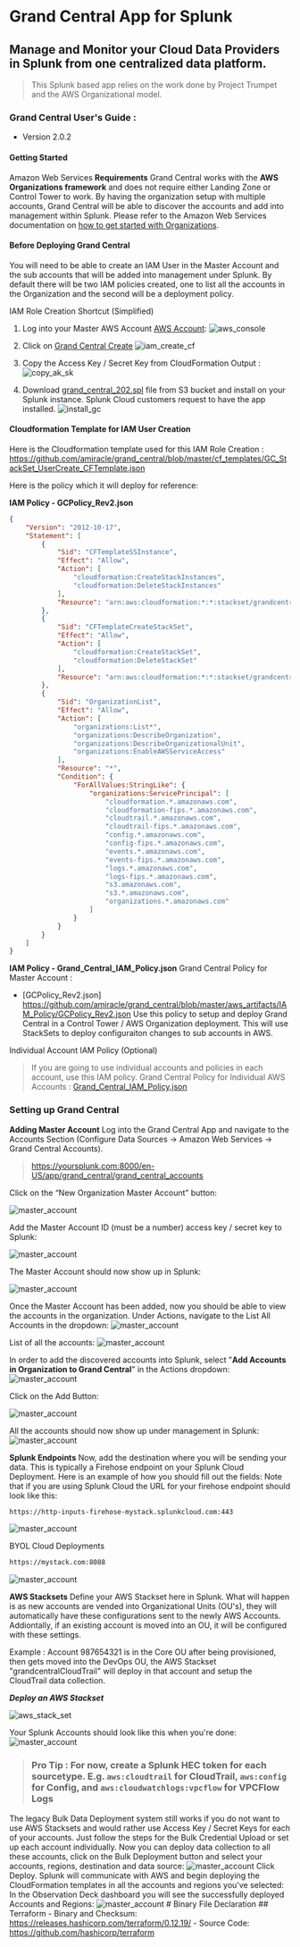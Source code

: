 # Grand Central App for Splunk
## Manage and Monitor your Cloud Data Providers in Splunk from one centralized data platform.
> This Splunk based app relies on the work done by Project Trumpet and the AWS Organizational model.
### Grand Central User's Guide :
* Version 2.0.2
#### Getting Started
Amazon Web Services
**Requirements**
Grand Central works with the **AWS Organizations framework** and does not require either Landing Zone or Control Tower to work. By having the organization setup with multiple accounts, Grand Central will be able to discover the accounts and add into management within Splunk.
Please refer to the Amazon Web Services documentation on [how to get started with Organizations](https://aws.amazon.com/premiumsupport/knowledge-center/get-started-organizations/).
#### Before Deploying Grand Central
You will need to be able to create an IAM User in the Master Account and the sub accounts that will be added into management under Splunk. By default there will be two IAM policies created, one to list all the accounts in the Organization and the second will be a deployment policy.

IAM Role Creation Shortcut (Simplified)
1. Log into your Master AWS Account [AWS Account](https://console.aws.amazon.com):
![aws_console](https://grandcentraldeployment.s3.amazonaws.com/screenshots/aws_console.png)

2. Click on [Grand Central Create](https://console.aws.amazon.com/cloudformation/home?region=us-east-1#/stacks/quickcreate?templateUrl=https%3A%2F%2Fgrandcentraldeployment.s3.amazonaws.com%2FGC_StackSet_UserCreate_CFTemplate.json&stackName=GrandCentralMasterIAMUserCreate) 
![iam_create_cf](https://grandcentraldeployment.s3.amazonaws.com/screenshots/IAM_Create_CF.png) 


3. Copy the Access Key / Secret Key from CloudFormation Output :
![copy_ak_sk](https://grandcentraldeployment.s3.amazonaws.com/screenshots/gcuser01.png)

4. Download [grand_central_202.spl](https://grandcentraldeployment.s3.amazonaws.com/grand_central_202.spl) file from S3 bucket and install on your Splunk instance. Splunk Cloud customers request to have the app installed. 
![install_gc](https://grandcentraldeployment.s3.amazonaws.com/screenshots/install_gc.png)

#### Cloudformation Template for IAM User Creation
Here is the Cloudformation template used for this IAM Role Creation : https://github.com/amiracle/grand_central/blob/master/cf_templates/GC_StackSet_UserCreate_CFTemplate.json 

Here is the policy which it will deploy for reference: 


**IAM Policy - GCPolicy_Rev2.json**
```json
{
    "Version": "2012-10-17",
    "Statement": [
        {
            "Sid": "CFTemplateSSInstance",
            "Effect": "Allow",
            "Action": [
                "cloudformation:CreateStackInstances",
                "cloudformation:DeleteStackInstances"
            ],
            "Resource": "arn:aws:cloudformation:*:*:stackset/grandcentral*"
        },
        {
            "Sid": "CFTemplateCreateStackSet",
            "Effect": "Allow",
            "Action": [
                "cloudformation:CreateStackSet",
                "cloudformation:DeleteStackSet"
            ],
            "Resource": "arn:aws:cloudformation:*:*:stackset/grandcentral*"
        },
        {
            "Sid": "OrganizationList",
            "Effect": "Allow",
            "Action": [
                "organizations:List*",
                "organizations:DescribeOrganization",
                "organizations:DescribeOrganizationalUnit",
                "organizations:EnableAWSServiceAccess"
            ],
            "Resource": "*",
            "Condition": {
                "ForAllValues:StringLike": {
                    "organizations:ServicePrincipal": [
                        "cloudformation.*.amazonaws.com",
                        "cloudformation-fips.*.amazonaws.com",
                        "cloudtrail.*.amazonaws.com",
                        "cloudtrail-fips.*.amazonaws.com",
                        "config.*.amazonaws.com",
                        "config-fips.*.amazonaws.com",
                        "events.*.amazonaws.com",
                        "events-fips.*.amazonaws.com",
                        "logs.*.amazonaws.com",
                        "logs-fips.*.amazonaws.com",
                        "s3.amazonaws.com",
                        "s3.*.amazonaws.com",
                        "organizations.*.amazonaws.com"
                    ]
                }
            }
        }
    ]
}
```
**IAM Policy - Grand_Central_IAM_Policy.json**
Grand Central Policy for Master Account : 
- [GCPolicy_Rev2.json] https://github.com/amiracle/grand_central/blob/master/aws_artifacts/IAM_Policy/GCPolicy_Rev2.json
Use this policy to setup and deploy Grand Central in a Control Tower / AWS Organization deployment. This will use StackSets to deploy configuraiton changes to sub accounts in AWS. 

Individual Account IAM Policy (Optional)
> If you are going to use individual accounts and policies in each account, use this IAM policy. 
> Grand Central Policy for Individual AWS Accounts :
> [Grand_Central_IAM_Policy.json](https://github.com/amiracle/grand_central/blob/master/Grand_Central_IAM_Policy.json)

### Setting up Grand Central

**Adding Master Account**
Log into the Grand Central App and navigate to the Accounts Section (Configure Data Sources -> Amazon Web Services -> Grand Central Accounts).
> https://yoursplunk.com:8000/en-US/app/grand_central/grand_central_accounts

Click on the “New Organization Master Account” button:

![master_account](https://grandcentraldeployment.s3.amazonaws.com/screenshots/gc2_01.png)

Add the Master Account ID (must be a number) access key / secret key to Splunk:

![master_account](https://grandcentraldeployment.s3.amazonaws.com/screenshots/gc2_02.png)

The Master Account should now show up in Splunk:

![master_account](https://grandcentraldeployment.s3.amazonaws.com/screenshots/gc2_03.png)

Once the Master Account has been added, now you should be able to view the accounts in the organization. Under Actions, navigate to the List All Accounts in the dropdown:
![master_account](https://grandcentraldeployment.s3.amazonaws.com/screenshots/gc2_04.png)

List of all the accounts:
![master_account](https://grandcentraldeployment.s3.amazonaws.com/screenshots/gc2_07.png)

In order to add the discovered accounts into Splunk, select "**Add Accounts in Organization to Grand Central**" in the Actions dropdown:
![master_account](https://grandcentraldeployment.s3.amazonaws.com/screenshots/gc2_05.png)

Click on the Add Button:

![master_account](https://grandcentraldeployment.s3.amazonaws.com/screenshots/gc2_06.png)

All the accounts should now show up under management in Splunk:
![master_account](https://grandcentraldeployment.s3.amazonaws.com/screenshots/gc2_08.png)

**Splunk Endpoints**
Now, add the destination where you will be sending your data. This is typically a Firehose endpoint on your Splunk Cloud Deployment.
Here is an example of how you should fill out the fields:
Note that if you are using Splunk Cloud the URL for your firehose endpoint should look like this:
```md
https://http-inputs-firehose-mystack.splunkcloud.com:443
```
![master_account](https://grandcentraldeployment.s3.amazonaws.com/screenshots/gc2_ec.png)

BYOL Cloud Deployments
```md
https://mystack.com:8088
```
![master_account](https://grandcentraldeployment.s3.amazonaws.com/screenshots/gc2_by.png)

**AWS Stacksets**
Define your AWS Stackset here in Splunk. What will happen is as new accounts are vended into Organizational Units (OU's), they will automatically have these configurations sent to the newly AWS Accounts. Addiontally, if an existing account is moved into an OU, it will be configured with these settings.

Example : Account 987654321 is in the Core OU after being provisioned, then gets moved into the DevOps OU, the AWS Stackset "grandcentralCloudTrail" will deploy in that account and setup the CloudTrail data collection.

***Deploy an AWS Stackset***

![aws_stack_set](https://grandcentraldeployment.s3.amazonaws.com/screenshots/aws_stackset.png)

Your Splunk Accounts should look like this when you're done:
![master_account](https://grandcentraldeployment.s3.amazonaws.com/screenshots/gc2_10.png)
> ### **Pro Tip :** For now, create a Splunk HEC token for each sourcetype. E.g. `aws:cloudtrail` for CloudTrail, `aws:config` for Config, and `aws:cloudwatchlogs:vpcflow` for VPCFlow Logs

The legacy Bulk Data Deployment system still works if you do not want to use AWS Stacksets and would rather use Access Key / Secret Keys for each of your accounts. Just follow the steps for the Bulk Credential Upload or set up each account individually. Now you can deploy data collection to all these accounts, click on the Bulk Deployment button and select your accounts, regions, destination and data source:
![master_account]( https://grandcentraldeployment.s3.amazonaws.com/screenshots/13_gc.png)
Click Deploy.
Splunk will communicate with AWS and begin deploying the CloudFormation templates in all the accounts and regions you've selected:
In the Observation Deck dashboard you will see the successfully deployed Accounts and Regions:
![master_account](https://grandcentraldeployment.s3.amazonaws.com/screenshots/gc2_09.png)
    # Binary File Declaration
    ## Terraform
    - Binary and Checksum: https://releases.hashicorp.com/terraform/0.12.19/
    - Source Code: https://github.com/hashicorp/terraform
